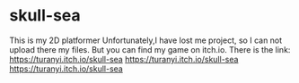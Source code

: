 # skull-sea
This is my 2D platformer
Unfortunately,I have lost me project, so I can not upload there my files.
But you can find my game on itch.io.
There is the link:
https://turanyi.itch.io/skull-sea
https://turanyi.itch.io/skull-sea
https://turanyi.itch.io/skull-sea
